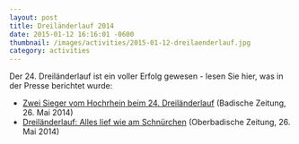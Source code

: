 ```yaml
---
layout: post
title: Dreiländerlauf 2014
date: 2015-01-12 16:16:01 -0600
thumbnail: /images/activities/2015-01-12-dreilaenderlauf.jpg
category: activities
---
```


Der 24. Dreiländerlauf ist ein voller Erfolg gewesen - lesen Sie hier, was in der Presse berichtet wurde:

* [Zwei Sieger vom Hochrhein beim 24. Dreiländerlauf](http://www.badische-zeitung.de/leichtathletik-regional/zwei-sieger-vom-hochrhein-beim-24-dreilaenderlauf--85373935.html) (Badische Zeitung, 26. Mai 2014)
* [Dreiländerlauf: Alles lief wie am Schnürchen](http://www.verlagshaus-jaumann.de/inhalt.weil-am-rhein-dreilaenderlauf-alles-lief-wie-am-schnuerchen.929c571a-78a0-4ce1-b901-731295b91cdf.html) (Oberbadische Zeitung, 26. Mai 2014)